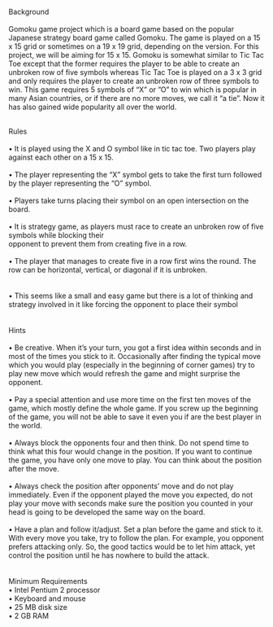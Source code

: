 
Background <br><br>
Gomoku game  project which is a board game based on the popular Japanese strategy board game called Gomoku. The game is played on a 15 x 15 grid or sometimes on a 19 x 19 grid, depending on the version. For this project, we will be aiming for 15 x 15. Gomoku is somewhat similar to Tic Tac Toe except that the former requires the player to be able to create an unbroken row of five symbols whereas Tic Tac Toe is played on a 3 x 3 grid and only requires the player to create an unbroken row of three symbols to win. This game requires 5 symbols of “X” or ”O” to win which is popular in many Asian countries, or if there are no more moves, we  call  it  “a  tie”.  Now  it  has  also  gained  wide  popularity  all  over  the  world.  <br><br>

Rules<br><br>
    • It is played using the X and O symbol like in tic tac toe. Two players play against each other on a 15 x 15.<br><br>
    • The player representing the “X” symbol gets to take the first turn followed by the player representing  the  “O” symbol. <br><br>
    • Players take turns placing their symbol on an open intersection on the board. <br><br>
    • It is strategy game, as players must race to create an unbroken row of five symbols while blocking their <br> opponent to prevent them from creating five in a row. <br><br>
    • The player that manages to create five in a row first wins the round. The row can be horizontal, vertical, or diagonal if it is unbroken. <br><br><br>
    • This seems like a small and easy game but there is a lot of thinking and strategy involved in it like forcing the opponent to place their symbol <br><br>
<br>
Hints<br><br>
•	Be creative. When it’s your turn, you got a first idea within seconds and in most of the times you stick to it. Occasionally after finding the typical move which you would play (especially in the beginning of corner games) try to play new move which would refresh the game and might surprise the opponent. <br><br>
•	Pay a special attention and use more time on the first ten moves of the game, which mostly define the whole game. If you screw up the beginning of the game, you will not be able to save it even you if are the best player in the world.<br><br>
•	Always block the opponents four and then think. Do not spend time to think what this four would change in the position. If you want to continue the game, you have only one move to play. You can think about the position after the move.<br><br>
•	Always check the position after opponents’ move and do not play immediately. Even if the opponent played the move you expected, do not play your move with seconds make sure the position you counted in your head is going to be developed the same way on the board.<br><br>
•	Have a plan and follow it/adjust. Set a plan before the game and stick to it. With every move you take, try to follow the plan. For example, you opponent prefers attacking only. So, the good tactics would be to let him attack, yet control the position until he has nowhere to build the attack.   <br><br>      
Minimum Requirements<br>
•	Intel Pentium 2 processor<br>
•	Keyboard and mouse<br>
•	25 MB disk size<br>
•	2 GB RAM<br>

